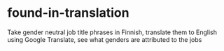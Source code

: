 # found-in-translation
Take gender neutral job title phrases in Finnish, translate them to English using Google Translate, see what genders are attributed to the jobs
